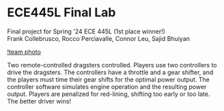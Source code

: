 # ECE445L Final Lab
Final project for Spring '24 ECE 445L (1st place winner!)    
Frank Collebrusco, Rocco Perciavalle, Connor Leu, Sajid Bhuiyan      

[!team photo]()

Two remote-controlled dragsters controlled. Players use two controllers to drive the dragsters. The controllers have a throttle and a gear shifter, and the players must time their gear shifts for the optimal power output. The controller software simulates engine operation and the resulting power output. Players are penalized for red-lining, shifting too early or too late. The better driver wins!   

